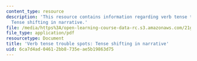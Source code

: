 ```yaml
---
content_type: resource
description: 'This resource contains information regarding verb tense trouble spots:
  Tense shifting in narrative.'
file: /media/https%3A/open-learning-course-data-rc.s3.amazonaws.com/21g-222-expository-writing-for-bilingual-students-fall-2002/6ca7d4ad04612bb8735eae5b19863d75_MIT21G_222F02_verb.pdf
file_type: application/pdf
resourcetype: Document
title: 'Verb tense trouble spots: Tense shifting in narrative'
uid: 6ca7d4ad-0461-2bb8-735e-ae5b19863d75
---
```


